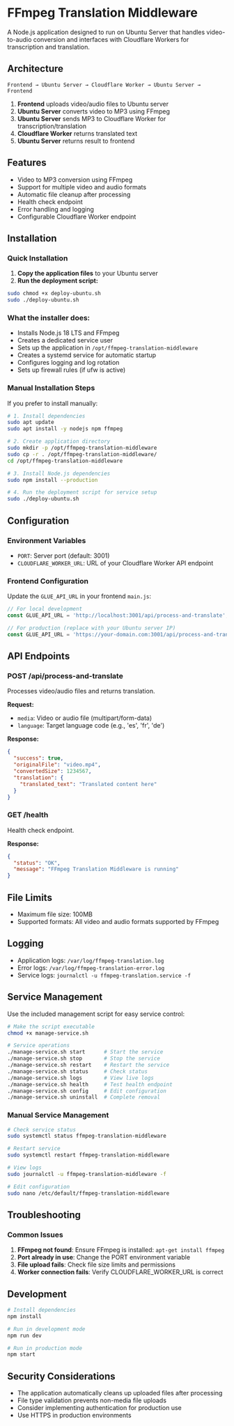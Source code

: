 # FFmpeg Translation Middleware

A Node.js application designed to run on Ubuntu Server that handles video-to-audio conversion and interfaces with Cloudflare Workers for transcription and translation.

## Architecture

```
Frontend → Ubuntu Server → Cloudflare Worker → Ubuntu Server → Frontend
```

1. **Frontend** uploads video/audio files to Ubuntu server
2. **Ubuntu Server** converts video to MP3 using FFmpeg
3. **Ubuntu Server** sends MP3 to Cloudflare Worker for transcription/translation
4. **Cloudflare Worker** returns translated text
5. **Ubuntu Server** returns result to frontend

## Features

- Video to MP3 conversion using FFmpeg
- Support for multiple video and audio formats
- Automatic file cleanup after processing
- Health check endpoint
- Error handling and logging
- Configurable Cloudflare Worker endpoint

## Installation

### Quick Installation

1. **Copy the application files** to your Ubuntu server
2. **Run the deployment script:**
```bash
sudo chmod +x deploy-ubuntu.sh
sudo ./deploy-ubuntu.sh
```

### What the installer does:
- Installs Node.js 18 LTS and FFmpeg
- Creates a dedicated service user
- Sets up the application in `/opt/ffmpeg-translation-middleware`
- Creates a systemd service for automatic startup
- Configures logging and log rotation
- Sets up firewall rules (if ufw is active)

### Manual Installation Steps

If you prefer to install manually:

```bash
# 1. Install dependencies
sudo apt update
sudo apt install -y nodejs npm ffmpeg

# 2. Create application directory
sudo mkdir -p /opt/ffmpeg-translation-middleware
sudo cp -r . /opt/ffmpeg-translation-middleware/
cd /opt/ffmpeg-translation-middleware

# 3. Install Node.js dependencies
sudo npm install --production

# 4. Run the deployment script for service setup
sudo ./deploy-ubuntu.sh
```

## Configuration

### Environment Variables

- `PORT`: Server port (default: 3001)
- `CLOUDFLARE_WORKER_URL`: URL of your Cloudflare Worker API endpoint

### Frontend Configuration

Update the `GLUE_API_URL` in your frontend `main.js`:

```javascript
// For local development
const GLUE_API_URL = 'http://localhost:3001/api/process-and-translate'; // HTTP for local development

// For production (replace with your Ubuntu server IP)
const GLUE_API_URL = 'https://your-domain.com:3001/api/process-and-translate'; // HTTPS for production
```

## API Endpoints

### POST /api/process-and-translate

Processes video/audio files and returns translation.

**Request:**
- `media`: Video or audio file (multipart/form-data)
- `language`: Target language code (e.g., 'es', 'fr', 'de')

**Response:**
```json
{
  "success": true,
  "originalFile": "video.mp4",
  "convertedSize": 1234567,
  "translation": {
    "translated_text": "Translated content here"
  }
}
```

### GET /health

Health check endpoint.

**Response:**
```json
{
  "status": "OK",
  "message": "FFmpeg Translation Middleware is running"
}
```

## File Limits

- Maximum file size: 100MB
- Supported formats: All video and audio formats supported by FFmpeg

## Logging

- Application logs: `/var/log/ffmpeg-translation.log`
- Error logs: `/var/log/ffmpeg-translation-error.log`
- Service logs: `journalctl -u ffmpeg-translation.service -f`

## Service Management

Use the included management script for easy service control:

```bash
# Make the script executable
chmod +x manage-service.sh

# Service operations
./manage-service.sh start      # Start the service
./manage-service.sh stop       # Stop the service
./manage-service.sh restart    # Restart the service
./manage-service.sh status     # Check status
./manage-service.sh logs       # View live logs
./manage-service.sh health     # Test health endpoint
./manage-service.sh config     # Edit configuration
./manage-service.sh uninstall  # Complete removal
```

### Manual Service Management

```bash
# Check service status
sudo systemctl status ffmpeg-translation-middleware

# Restart service
sudo systemctl restart ffmpeg-translation-middleware

# View logs
sudo journalctl -u ffmpeg-translation-middleware -f

# Edit configuration
sudo nano /etc/default/ffmpeg-translation-middleware
```

## Troubleshooting

### Common Issues

1. **FFmpeg not found**: Ensure FFmpeg is installed: `apt-get install ffmpeg`
2. **Port already in use**: Change the PORT environment variable
3. **File upload fails**: Check file size limits and permissions
4. **Worker connection fails**: Verify CLOUDFLARE_WORKER_URL is correct

## Development

```bash
# Install dependencies
npm install

# Run in development mode
npm run dev

# Run in production mode
npm start
```

## Security Considerations

- The application automatically cleans up uploaded files after processing
- File type validation prevents non-media file uploads
- Consider implementing authentication for production use
- Use HTTPS in production environments
